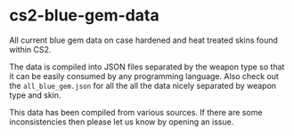 # cs2-blue-gem-data
All current blue gem data on case hardened and heat treated skins found within CS2. 

The data is compiled into JSON files separated by the weapon type so that it can be easily consumed by any programming language. Also check out the `all_blue_gem.json` for all the all the data nicely separated by weapon type and skin.

This data has been compiled from various sources. If there are some inconsistencies then please let us know by opening an issue. 
